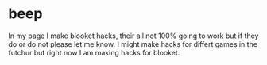 # beep
In my page I make blooket hacks, their all not 100% going to work but if they do or do not please let me know.
I might make hacks for differt games in the futchur but right now I am making hacks for blooket.
